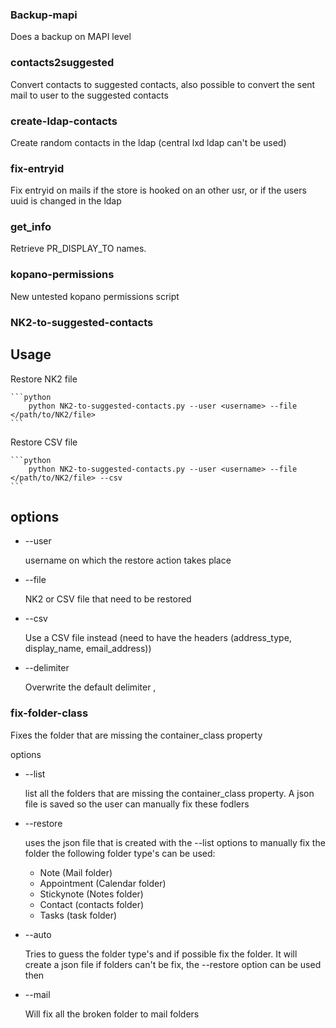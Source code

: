 ### Backup-mapi

Does a backup on MAPI level

### contacts2suggested

Convert contacts to suggested contacts, also possible to convert the sent mail to user to the suggested contacts

### create-ldap-contacts

Create random contacts in the ldap (central lxd ldap can't be used)

### fix-entryid

Fix entryid on mails if the store is hooked on an other usr, or if the users uuid is changed in the ldap

### get_info

Retrieve PR_DISPLAY_TO names. 

### kopano-permissions

New untested kopano permissions script

### NK2-to-suggested-contacts

## Usage

Restore NK2 file

    ```python
        python NK2-to-suggested-contacts.py --user <username> --file </path/to/NK2/file>
    ```

Restore CSV file

    ```python
        python NK2-to-suggested-contacts.py --user <username> --file </path/to/NK2/file> --csv
    ```

## options
* --user

    username on which the restore action takes place
* --file

    NK2 or CSV file that need to be restored
* --csv

    Use a CSV file instead (need to have the headers  (address_type, display_name, email_address))
* --delimiter

    Overwrite the default delimiter ,

### fix-folder-class

Fixes the folder that are missing the container_class property

options
* --list

    list all the folders that are missing the container_class property. A json file is saved so the user can manually fix these fodlers
* --restore

    uses the json file that is created with the --list options to manually fix the folder
    the following folder type's can be used:
    
    * Note  (Mail folder)
    * Appointment (Calendar folder)
    * Stickynote (Notes folder)
    * Contact  (contacts folder)
    * Tasks    (task folder)
* --auto

    Tries to guess the folder type's and if possible fix the folder. 
    It will create a json file if folders can't be fix, the --restore option can be used then 
* --mail 

    Will fix all the broken folder to mail folders